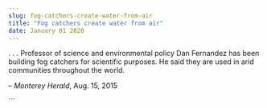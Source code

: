 ```yaml
---
slug: fog-catchers-create-water-from-air
title: "Fog catchers create water from air"
date: January 01 2020
---
```


 
<p>
  . . . Professor of science and environmental policy Dan Fernandez has been
  building fog catchers for scientific purposes. He said they are used in arid
  communities throughout the world.
</p>
<p>– <em>Monterey Herald</em>, Aug. 15, 2015</p>
```
